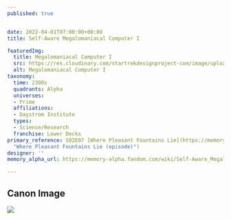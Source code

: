 ```yaml
---
published: true


date: 2022-04-01T07:00:00+00:00
title: Self-Aware Megalomaniacal Computer I

featuredImg:
  title: Megalomaniacal Computer I
  src: https://res.cloudinary.com/startrekdesignproject-com/image/upload/v1649270424/Megalomeniacal-Computer-I.png
  alt: Megalomaniacal Computer I
taxonomy:
  time: 2300s
  quadrants: Alpha
  universes:
  - Prime
  affiliations:
  - Daystrom Institute
  types:
  - Science/Research
  franchise: Lower Decks
primary_reference: S02E07 [Where Pleasant Fountains Lie](https://memory-alpha.fandom.com/wiki/Where_Pleasant_Fountains_Lie_(episode)
  "Where Pleasant Fountains Lie (episode)")
designer: ''
memory_alpha_url: https://memory-alpha.fandom.com/wiki/Self-Aware_Megalomaniacal_Computer_Storage

---
```

## Canon Image

![](https://res.cloudinary.com/startrekdesignproject-com/image/upload/v1649270425/Self-Aware-Megalomeniacal-Computer-1.jpg)